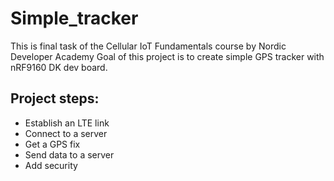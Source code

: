 # Simple_tracker
This is final task of the Cellular IoT Fundamentals course by Nordic Developer Academy
Goal of this project is to create simple GPS tracker with nRF9160 DK dev board.

## Project steps:
* Establish an LTE link
* Connect to a server
* Get a GPS fix
* Send data to a server
* Add security
